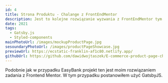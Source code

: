 ```yaml
---
id: 4
title: Strona Produktu - Chalange z FrontEndMentor
description: Jest to kolejne rozwiązanie wyzwania z FrontEndMentor tym razem z użyciem Gatsby, jest to typowa strona produktu w aplikacji e-comerce.
date: 2021
tags:
  - Gatsby.js
  - Styled-components
mainPhotoUrl: /images/mockupProductPage.jpg
sesoundaryPhotoUrl: /images/productPageShowcase.jpg
previewUrl: https://ecstatic-franklin-af1c80.netlify.app/
githubUrl: https://github.com/dawidwojtaszek/E-commerce-product-page-challenge
---
```


Podobnie jak w przypadku EasyBank projekt ten jest moim rozwiązaniem zadania z Frontend Mentor. W tym przypadku postanowiłem użyć GatsbyJS.
